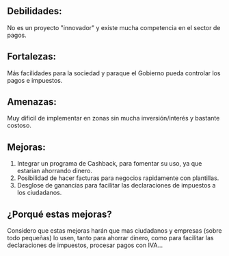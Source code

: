 ## Debilidades:
No es un proyecto "innovador" y existe mucha competencia en el sector de pagos.

## Fortalezas:
Más facilidades para la sociedad y paraque el Gobierno pueda controlar los pagos e impuestos.

## Amenazas:
Muy dificil de implementar en zonas sin mucha inversión/interés y bastante costoso.

## Mejoras:
1. Integrar un programa de Cashback, para fomentar su uso, ya que estarian ahorrando dinero.
2. Posibilidad de hacer facturas para negocios rapidamente con plantillas.
3. Desglose de ganancias para facilitar las declaraciones de impuestos a los ciudadanos.

## ¿Porqué estas mejoras?
Considero que estas mejoras harán que mas ciudadanos y empresas (sobre todo pequeñas) lo usen, tanto para ahorrar dinero, como para facilitar las declaraciones de impuestos, procesar pagos con IVA...
